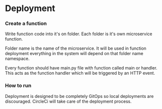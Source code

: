# Deployment

### Create a function

Write function code into it's on folder. Each folder is it's own microservice function.

Folder name is the name of the microservice. It will be used in function deployment everything in the system will depend on that folder name namespace.

Every function should have main.py file with function called main or handler. This acts as the function handler which will be triggered by an HTTP event.

### How to run

Deployment is designed to be completely GitOps so local deployments are discouraged. CircleCi will take care of the deployment process.
